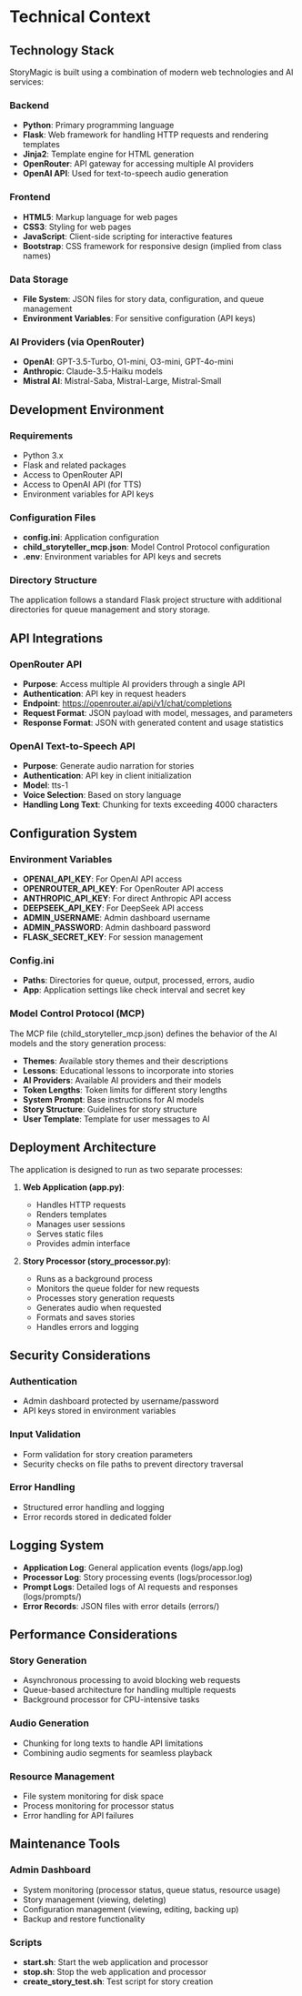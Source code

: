 # Technical Context

## Technology Stack

StoryMagic is built using a combination of modern web technologies and AI services:

### Backend
- **Python**: Primary programming language
- **Flask**: Web framework for handling HTTP requests and rendering templates
- **Jinja2**: Template engine for HTML generation
- **OpenRouter**: API gateway for accessing multiple AI providers
- **OpenAI API**: Used for text-to-speech audio generation

### Frontend
- **HTML5**: Markup language for web pages
- **CSS3**: Styling for web pages
- **JavaScript**: Client-side scripting for interactive features
- **Bootstrap**: CSS framework for responsive design (implied from class names)

### Data Storage
- **File System**: JSON files for story data, configuration, and queue management
- **Environment Variables**: For sensitive configuration (API keys)

### AI Providers (via OpenRouter)
- **OpenAI**: GPT-3.5-Turbo, O1-mini, O3-mini, GPT-4o-mini
- **Anthropic**: Claude-3.5-Haiku models
- **Mistral AI**: Mistral-Saba, Mistral-Large, Mistral-Small

## Development Environment

### Requirements
- Python 3.x
- Flask and related packages
- Access to OpenRouter API
- Access to OpenAI API (for TTS)
- Environment variables for API keys

### Configuration Files
- **config.ini**: Application configuration
- **child_storyteller_mcp.json**: Model Control Protocol configuration
- **.env**: Environment variables for API keys and secrets

### Directory Structure
The application follows a standard Flask project structure with additional directories for queue management and story storage.

## API Integrations

### OpenRouter API
- **Purpose**: Access multiple AI providers through a single API
- **Authentication**: API key in request headers
- **Endpoint**: https://openrouter.ai/api/v1/chat/completions
- **Request Format**: JSON payload with model, messages, and parameters
- **Response Format**: JSON with generated content and usage statistics

### OpenAI Text-to-Speech API
- **Purpose**: Generate audio narration for stories
- **Authentication**: API key in client initialization
- **Model**: tts-1
- **Voice Selection**: Based on story language
- **Handling Long Text**: Chunking for texts exceeding 4000 characters

## Configuration System

### Environment Variables
- **OPENAI_API_KEY**: For OpenAI API access
- **OPENROUTER_API_KEY**: For OpenRouter API access
- **ANTHROPIC_API_KEY**: For direct Anthropic API access
- **DEEPSEEK_API_KEY**: For DeepSeek API access
- **ADMIN_USERNAME**: Admin dashboard username
- **ADMIN_PASSWORD**: Admin dashboard password
- **FLASK_SECRET_KEY**: For session management

### Config.ini
- **Paths**: Directories for queue, output, processed, errors, audio
- **App**: Application settings like check interval and secret key

### Model Control Protocol (MCP)
The MCP file (child_storyteller_mcp.json) defines the behavior of the AI models and the story generation process:

- **Themes**: Available story themes and their descriptions
- **Lessons**: Educational lessons to incorporate into stories
- **AI Providers**: Available AI providers and their models
- **Token Lengths**: Token limits for different story lengths
- **System Prompt**: Base instructions for AI models
- **Story Structure**: Guidelines for story structure
- **User Template**: Template for user messages to AI

## Deployment Architecture

The application is designed to run as two separate processes:

1. **Web Application (app.py)**:
   - Handles HTTP requests
   - Renders templates
   - Manages user sessions
   - Serves static files
   - Provides admin interface

2. **Story Processor (story_processor.py)**:
   - Runs as a background process
   - Monitors the queue folder for new requests
   - Processes story generation requests
   - Generates audio when requested
   - Formats and saves stories
   - Handles errors and logging

## Security Considerations

### Authentication
- Admin dashboard protected by username/password
- API keys stored in environment variables

### Input Validation
- Form validation for story creation parameters
- Security checks on file paths to prevent directory traversal

### Error Handling
- Structured error handling and logging
- Error records stored in dedicated folder

## Logging System

- **Application Log**: General application events (logs/app.log)
- **Processor Log**: Story processing events (logs/processor.log)
- **Prompt Logs**: Detailed logs of AI requests and responses (logs/prompts/)
- **Error Records**: JSON files with error details (errors/)

## Performance Considerations

### Story Generation
- Asynchronous processing to avoid blocking web requests
- Queue-based architecture for handling multiple requests
- Background processor for CPU-intensive tasks

### Audio Generation
- Chunking for long texts to handle API limitations
- Combining audio segments for seamless playback

### Resource Management
- File system monitoring for disk space
- Process monitoring for processor status
- Error handling for API failures

## Maintenance Tools

### Admin Dashboard
- System monitoring (processor status, queue status, resource usage)
- Story management (viewing, deleting)
- Configuration management (viewing, editing, backing up)
- Backup and restore functionality

### Scripts
- **start.sh**: Start the web application and processor
- **stop.sh**: Stop the web application and processor
- **create_story_test.sh**: Test script for story creation
